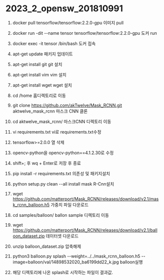# 2023_2_opensw_201810991
1. docker pull tensorflow/tensorflow:2.2.0-gpu
이미지 pull

2. docker run -dit --name tensor tensorflow/tensorflow:2.2.0-gpu
도커 run

3. docker exec -it tensor /bin/bash
도커 접속

4. apt-get update
패키지 업데이트

5. apt-get install git
git 설치

6. apt-get install vim
vim 설치

7. apt-get install wget
wget 설치

8. cd /home
홈디렉토리로 이동

9. git clone https://github.com/akTwelve/Mask_RCNN.git aktwelve_mask_rcnn
마스크 CNN 클론

10. cd aktwelve_mask_rcnn/
마스크CNN 디렉토리 이동

11. vi requirements.txt
vi로 requirements.txt수정

12. tensorflow>=2.0.0 열 삭제

13. opencv-python을 opencv-python==4.1.2.30로 수정

14. shift+; 후 wq + Enter로 저장 후 종료

15. pip install -r requirements.txt
의존성 및 패키지설치

16. python setup.py clean --all install
mask R-Cnn설치

17. wget https://github.com/matterport/Mask_RCNN/releases/download/v2.1/mask_rcnn_balloon.h5
가중치 파일 다운로드

18. cd samples/balloon/
ballon sample 디렉토리 이동

19. wget https://github.com/matterport/Mask_RCNN/releases/download/v2.1/balloon_dataset.zip
데이터셋 다운로드

20. unzip balloon_dataset.zip
압축해제

21. python3 balloon.py splash --weight=../../mask_rcnn_balloon.h5 --image=balloon/val/14898532020_ba6199dd22_k.jpg
balloon실행

22. 해당 디렉토리에 나온 splash로 시작하는 파일이 결과값.

